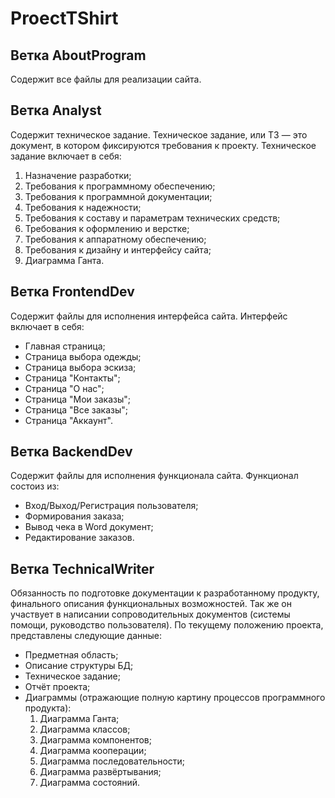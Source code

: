 # ProectTShirt
## Ветка AboutProgram

Содержит все файлы для реализации сайта.
## Ветка Analyst

Содержит техническое задание. Техническое задание, или ТЗ — это документ, в котором фиксируются требования к проекту. Техническое задание включает в себя:
1) Назначение разработки;
2) Требования к программному обеспечению;
3) Требования к программной документации;
4) Требования к надежности;
5) Требования к составу и параметрам технических средств;
6) Требования к оформлению и верстке;
7) Требования к аппаратному обеспечению;
8) Требования к дизайну и интерфейсу сайта;
9) Диаграмма Ганта.
## Ветка FrontendDev

Содержит файлы для исполнения интерфейса сайта. Интерфейс включает в себя:
- Главная страница;
- Страница выбора одежды;
- Страница выбора эскиза;
- Страница "Контакты";
- Страница "О нас";
- Страница "Мои заказы";
- Страница "Все заказы";
- Страница "Аккаунт".
## Ветка BackendDev

Содержит файлы для исполнения функционала сайта. Функционал состоиз из:
- Вход/Выход/Регистрация пользователя;
- Формирования заказа;
- Вывод чека в Word документ;
- Редактирование заказов.
## Ветка TechnicalWriter

Обязанность по подготовке документации к разработанному продукту, финального описания функциональных возможностей. Так же он участвует в написании сопроводительных документов (системы помощи, руководство пользователя).
По текущему положению проекта, представлены следующие данные:
- Предметная область;
- Описание структуры БД;
- Техническое задание;
- Отчёт проекта;
- Диаграммы (отражающие полную картину процессов программного продукта): 
  1) Диаграмма Ганта;
  2) Диаграмма классов;
  3) Диаграмма компонентов;
  4) Диаграмма кооперации;
  5) Диаграмма последовательности;
  6) Диаграмма развёртывания;
  7) Диаграмма состояний. 
